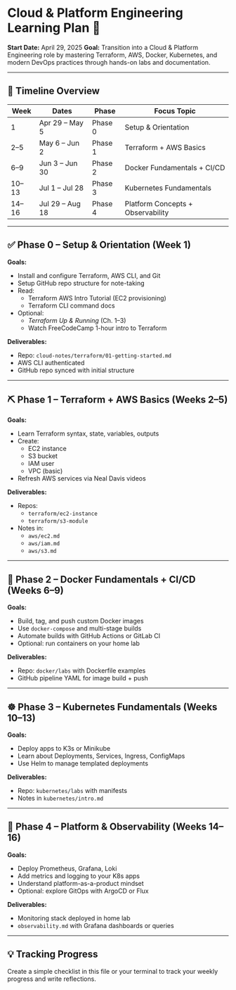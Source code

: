 # Cloud & Platform Engineering Learning Plan 🚀

**Start Date:** April 29, 2025
**Goal:** Transition into a Cloud & Platform Engineering role by mastering Terraform, AWS, Docker, Kubernetes, and modern DevOps practices through hands-on labs and documentation.

---

## 🧭 Timeline Overview

| Week | Dates            | Phase     | Focus Topic                        |
|------|------------------|-----------|------------------------------------|
| 1    | Apr 29 – May 5   | Phase 0   | Setup & Orientation                |
| 2–5  | May 6 – Jun 2    | Phase 1   | Terraform + AWS Basics             |
| 6–9  | Jun 3 – Jun 30   | Phase 2   | Docker Fundamentals + CI/CD        |
| 10–13| Jul 1 – Jul 28   | Phase 3   | Kubernetes Fundamentals            |
| 14–16| Jul 29 – Aug 18  | Phase 4   | Platform Concepts + Observability  |

---

## ✅ Phase 0 – Setup & Orientation (Week 1)

**Goals:**

- Install and configure Terraform, AWS CLI, and Git
- Setup GitHub repo structure for note-taking
- Read:
  - Terraform AWS Intro Tutorial (EC2 provisioning)
  - Terraform CLI command docs
- Optional:
  - *Terraform Up & Running* (Ch. 1–3)
  - Watch FreeCodeCamp 1-hour intro to Terraform

**Deliverables:**

- Repo: `cloud-notes/terraform/01-getting-started.md`
- AWS CLI authenticated
- GitHub repo synced with initial structure

---

## ⛏️ Phase 1 – Terraform + AWS Basics (Weeks 2–5)

**Goals:**

- Learn Terraform syntax, state, variables, outputs
- Create:
  - EC2 instance
  - S3 bucket
  - IAM user
  - VPC (basic)
- Refresh AWS services via Neal Davis videos

**Deliverables:**

- Repos:
  - `terraform/ec2-instance`
  - `terraform/s3-module`
- Notes in:
  - `aws/ec2.md`
  - `aws/iam.md`
  - `aws/s3.md`

---

## 🐳 Phase 2 – Docker Fundamentals + CI/CD (Weeks 6–9)

**Goals:**

- Build, tag, and push custom Docker images
- Use `docker-compose` and multi-stage builds
- Automate builds with GitHub Actions or GitLab CI
- Optional: run containers on your home lab

**Deliverables:**

- Repo: `docker/labs` with Dockerfile examples
- GitHub pipeline YAML for image build + push

---

## ☸️ Phase 3 – Kubernetes Fundamentals (Weeks 10–13)

**Goals:**

- Deploy apps to K3s or Minikube
- Learn about Deployments, Services, Ingress, ConfigMaps
- Use Helm to manage templated deployments

**Deliverables:**

- Repo: `kubernetes/labs` with manifests
- Notes in `kubernetes/intro.md`

---

## 🧠 Phase 4 – Platform & Observability (Weeks 14–16)

**Goals:**

- Deploy Prometheus, Grafana, Loki
- Add metrics and logging to your K8s apps
- Understand platform-as-a-product mindset
- Optional: explore GitOps with ArgoCD or Flux

**Deliverables:**

- Monitoring stack deployed in home lab
- `observability.md` with Grafana dashboards or queries

---

## 💡 Tracking Progress

Create a simple checklist in this file or your terminal to track your weekly progress and write reflections.
